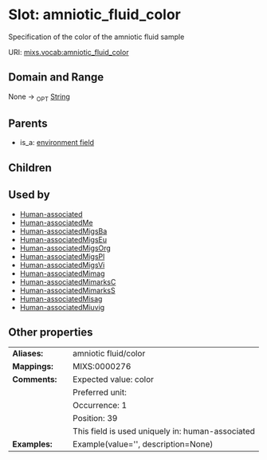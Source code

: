 
# Slot: amniotic_fluid_color


Specification of the color of the amniotic fluid sample

URI: [mixs.vocab:amniotic_fluid_color](https://w3id.org/mixs/vocab/amniotic_fluid_color)


## Domain and Range

None ->  <sub>OPT</sub> [String](types/String.md)

## Parents

 *  is_a: [environment field](environment_field.md)

## Children


## Used by

 * [Human-associated](Human-associated.md)
 * [Human-associatedMe](Human-associatedMe.md)
 * [Human-associatedMigsBa](Human-associatedMigsBa.md)
 * [Human-associatedMigsEu](Human-associatedMigsEu.md)
 * [Human-associatedMigsOrg](Human-associatedMigsOrg.md)
 * [Human-associatedMigsPl](Human-associatedMigsPl.md)
 * [Human-associatedMigsVi](Human-associatedMigsVi.md)
 * [Human-associatedMimag](Human-associatedMimag.md)
 * [Human-associatedMimarksC](Human-associatedMimarksC.md)
 * [Human-associatedMimarksS](Human-associatedMimarksS.md)
 * [Human-associatedMisag](Human-associatedMisag.md)
 * [Human-associatedMiuvig](Human-associatedMiuvig.md)

## Other properties

|  |  |  |
| --- | --- | --- |
| **Aliases:** | | amniotic fluid/color |
| **Mappings:** | | MIXS:0000276 |
| **Comments:** | | Expected value: color |
|  | | Preferred unit:  |
|  | | Occurrence: 1 |
|  | | Position: 39 |
|  | | This field is used uniquely in: human-associated |
| **Examples:** | | Example(value='', description=None) |


